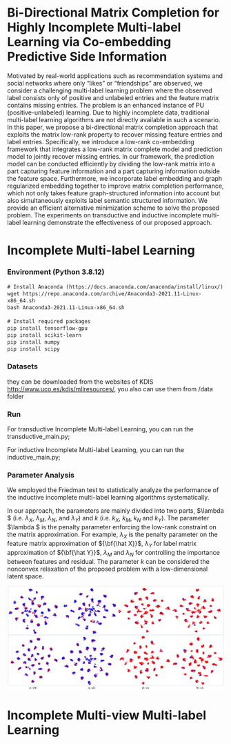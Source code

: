 # Bi-Directional Matrix Completion for Highly Incomplete Multi-label Learning via Co-embedding Predictive Side Information

Motivated by real-world applications such as recommendation systems and social networks where only “likes” or “friendships” are observed, we consider a challenging multi-label learning problem where the observed label consists only of positive and unlabeled entries and the feature matrix contains missing entries. The problem is an enhanced instance of PU (positive-unlabeled) learning. Due to highly incomplete data, traditional multi-label learning algorithms are not directly available in such a scenario. In this paper, we propose a bi-directional matrix completion approach that exploits the matrix low-rank property to recover missing feature entries and label entries. Specifically, we introduce a low-rank co-embedding framework that integrates a low-rank matrix complete model and prediction model to jointly recover missing entries. In our framework, the prediction model can be conducted efficiently by dividing the low-rank matrix into a part capturing feature information and a part capturing information outside the feature space. Furthermore, we incorporate label embedding and graph regularized embedding together to improve matrix completion performance, which not only takes feature graph-structured information into account but also simultaneously exploits label semantic structured information. We provide an efficient alternative minimization scheme to solve the proposed problem. The experiments on transductive and inductive incomplete multi-label learning demonstrate the effectiveness of our proposed approach.

# Incomplete Multi-label Learning

### Environment (Python 3.8.12)
```
# Install Anaconda (https://docs.anaconda.com/anaconda/install/linux/)
wget https://repo.anaconda.com/archive/Anaconda3-2021.11-Linux-x86_64.sh
bash Anaconda3-2021.11-Linux-x86_64.sh

# Install required packages
pip install tensorflow-gpu
pip install scikit-learn
pip install numpy
pip install scipy
```
### Datasets
they can be downloaded from the websites of KDIS http://www.uco.es/kdis/mllresources/, you also can use them from /data folder

### Run

For transductive Incomplete Multi-label Learning, you can run the transductive_main.py;

For inductive Incomplete Multi-label Learning, you can run the inductive_main.py;

### Parameter Analysis

We employed the Friedman test to statistically analyze the performance of the inductive incomplete multi-label learning algorithms systematically. 

In our approach, the parameters are mainly divided into two parts, $\lambda $ (i.e. ${\lambda _X}$, ${\lambda _M}$, ${\lambda _N}$, and ${\lambda _Y}$) and  $k$ (i.e. ${k_X}$, ${k_M}$,  ${k_N}$ and ${k_Y}$). The parameter $\lambda $ is the penalty parameter enforcing the low-rank constraint on the matrix approximation. For example, ${\lambda _X}$ is the penalty parameter on the feature matrix approximation of ${\bf{\hat X}}$, ${\lambda _Y}$ for label matrix approximation of ${\bf{\hat Y}}$, ${\lambda _M}$ and ${\lambda _N}$ for controlling the importance between features and residual. The parameter $k$ can be considered the nonconvex relaxation of the proposed problem with a low-dimensional latent space.

<p align="left"> 
<img width="800" src="https://github.com/AiXia520/TAMS/blob/main/utils/fig6.png">
</p>


# Incomplete Multi-view Multi-label Learning

